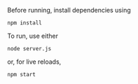 Before running, install dependencies using

`npm install`

To run, use either

`node server.js`

or, for live reloads,

`npm start`
